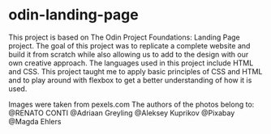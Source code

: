# odin-landing-page

This project is based on The Odin Project Foundations: Landing Page project. The goal of this project was to replicate a complete website and build it from scratch while
also allowing us to add to the design with our own creative approach. The languages used in this project include HTML and CSS. This project taught me to apply basic
principles of CSS and HTML and to play around with flexbox to get a better understanding of how it is used.

Images were taken from pexels.com
The authors of the photos belong to:
@RENATO CONTI
@Adriaan Greyling
@Aleksey Kuprikov
@Pixabay
@Magda Ehlers
